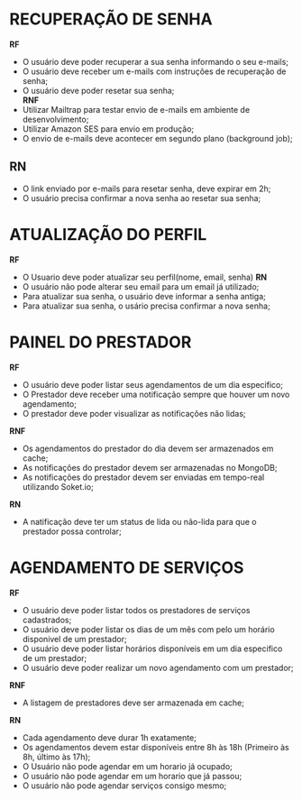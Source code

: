 # RECUPERAÇÃO DE SENHA
**RF**
- O usuário deve poder recuperar a sua senha informando o seu e-mails;
- O usuário deve receber um e-mails com instruções de recuperação de senha;
- O usuário deve poder resetar sua senha;    
**RNF**
- Utilizar Mailtrap para testar envio de e-mails em ambiente de desenvolvimento;
- Utilizar Amazon SES para envio em produção;
- O envio de e-mails deve acontecer em segundo plano (background job);


**RN**
-
- O link enviado por e-mails para resetar senha, deve expirar em 2h;
- O usuário precisa confirmar a nova senha ao resetar sua senha;


# ATUALIZAÇÃO DO PERFIL
**RF**
- O Usuario deve poder atualizar seu perfil(nome, email, senha)
**RN**
- O usuário não pode alterar seu email para um email já utilizado;
- Para atualizar sua senha, o usuário deve informar a senha antiga;
- Para atualizar sua senha, o usário precisa confirmar a nova senha;

# PAINEL DO PRESTADOR

**RF**
- O usuário deve poder listar seus agendamentos de um dia especifico;
- O Prestador deve receber uma notificação sempre que houver um novo agendamento;
- O prestador deve poder visualizar as notificações não lidas;

**RNF**
- Os agendamentos do prestador do dia devem ser armazenados em cache;
- As notificações do prestador devem ser armazenadas no MongoDB;
- As notificações do prestador devem ser enviadas em tempo-real utilizando Soket.io;

**RN**

- A natificação deve ter um status de lida ou não-lida para que o prestador possa controlar;


# AGENDAMENTO DE SERVIÇOS
**RF**
- O usuário deve poder listar todos os prestadores de serviços cadastrados;
- O usuário deve poder listar os dias de um mês com pelo um horário disponivel de um prestador;
- O usuário deve poder listar horários disponíveis em um dia especifico de um prestador;
- O usuário deve poder realizar um novo agendamento com um prestador;

**RNF**
- A listagem de prestadores deve ser armazenada em cache;

**RN**
- Cada agendamento deve durar 1h exatamente;
- Os agendamentos devem estar disponíveis entre 8h às 18h (Primeiro às 8h, último às 17h);
- O Usuário não pode agendar em um horario já ocupado;
- O usuário não pode agendar em um horario que já passou;
- O usuário não pode agendar serviços consigo mesmo;

